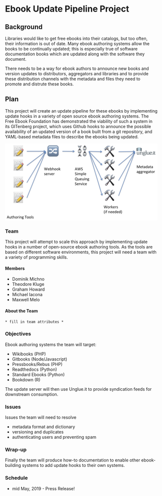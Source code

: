 # Ebook Update Pipeline Project

## Background

Libraries would like to get free ebooks into their catalogs, but too often, their information is out of date. Many ebook authoring systems allow the books to be continually updated; this is especially true of software documentation books which are updated along with the software they document.

There needs to be a way for ebook authors to announce new books and version updates to distributors, aggregators and libraries and to provide these distribution channels with the metadata and files they need to promote and distrute these books.

## Plan
This project will create an update pipeline for these ebooks by implementing update hooks in a variety of open source ebook authoring systems. The Free Ebook Foundation has demonstrated the viability of such a system in its GITenberg project, which uses Github hooks to announce the possible availability of an updated version of a book built from a git repository, and YAML-based metadata files to describe the ebooks being updated.

![Proposed update system](pipeline_diagram.png "pipeline diagram")

### Team
This project will attempt to scale this approach by implementing update hooks in a number of open-source ebook authoring tools. As the tools are based on different software environments, this project will need a team with a variety of programming skills.

#### Members
- Dominik Michno
- Theodore Kluge
- Graham Howard
- Michael Iacona
- Maxwell Melo

#### About the Team
    * fill in team attributes *

### Objectives
Ebook authoring systems the team will target:
 - Wikibooks (PHP)
 - Gitbooks (Node/Javascript)
 - Pressbooks/Rebus (PHP)
 - Readthedocs (Python)
 - Standard Ebooks (Python)
 - Bookdown (R)

The update server will then use Unglue.it to provide syndication feeds for downstream consumption.

### Issues
Issues the team will need to resolve

 - metadata format and dictionary
 - versioning and duplicates
 - authenticating users and preventing spam

### Wrap-up
Finally the team will produce how-to documentation to enable other ebook-building systems to add update hooks to their own systems.

### Schedule

 - mid May, 2019 -  Press Release!
